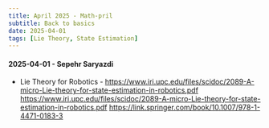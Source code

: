 ```yaml
---
title: April 2025 - Math-pril
subtitle: Back to basics
date: 2025-04-01
tags: [Lie Theory, State Estimation]
---
```


#### 2025-04-01 - Sepehr Saryazdi
- Lie Theory for Robotics - https://www.iri.upc.edu/files/scidoc/2089-A-micro-Lie-theory-for-state-estimation-in-robotics.pdf
https://www.iri.upc.edu/files/scidoc/2089-A-micro-Lie-theory-for-state-estimation-in-robotics.pdf
https://link.springer.com/book/10.1007/978-1-4471-0183-3

